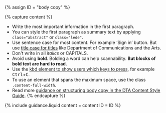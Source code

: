 {% assign ID = "body copy" %}

{% capture content %}
- Write the most important information in the first paragraph.
- You can style the first paragraph as summary text by applying `class="abstract"` or `class="lede"`.
- Use sentence case for most content. For example &lsquo;Sign in&rsquo; button. But use [title case for titles](http://content-style-guide.apps.staging.digital.gov.au/az-indexes/t.html#titles) like Department of Communications and the Arts.
- Don&#39;t write in all <em>italics</em> or CAPITALS.
- Avoid using **bold**. Bolding a word can help scannability. **But blocks of bold text are hard to read**.
- Use the [kbd element to show users which keys to press](http://w3c.github.io/html/textlevel-semantics.html#the-kbd-element), for example <kbd>Ctrl</kbd>+<kbd>C</kbd>.
- To use an element that spans the maximum space, use the class `.content-full-width`.
- Read more <a href="http://content-style-guide.apps.staging.digital.gov.au/az-indexes/s.html#structuring-a-page" rel="external">guidance on structuring body copy in the DTA Content Style Guide</a>.
{% endcapture %}

{% include guidance.liquid  content = content  ID = ID %}
